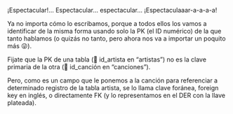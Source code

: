 ¡Espectacular!... Espectacular… espectacular… ¡Espectaculaaar-a-a-a-a!

Ya no importa cómo lo escribamos, porque a todos ellos los vamos a identificar de la misma forma usando solo la PK (el ID numérico) de la que tanto hablamos (o quizás no tanto, pero ahora nos va a importar un poquito más :stuck_out_tongue_winking_eye:).

<div
  class='mu-erd'
  data-entities='[
    {
      "name": "canciones",
      "columns": [
        {
          "name": "id_cancion",
          "type": "Integer",
          "pk": true
        },
        {
          "name": "titulo_cancion",
          "type": "Text"
        },
        {
          "name": "id_artista",
          "type": "Integer",
          "pk": false,
          "fk": {
            "to": { "entity": "artistas", "column": "id_artista" },
            "type": "many_to_one"
          }
        },
        {
          "name": "album",
          "type": "Text"
        },
        {
          "name": "anio",
          "type": "Integer"
        }
      ]
    },
    {
      "name": "artistas",
      "columns": [
        {
          "name": "id_artista",
          "type": "Integer",
          "pk": true
        },
        {
          "name": "nombre_artista",
          "type": "Text"
        },
        {
          "name": "integrantes",
          "type": "Text"
        },
        {
          "name": "genero",
          "type": "Text"
        },
        {
          "name": "nacionalidad",
          "type": "Text"
        }
      ]
    }
  ]'>
</div>

Fijate que la PK de una tabla (:key: id_artista en “artistas”) no es la clave primaria de la otra (:key: id_canción en “canciones”). 

Pero, como es un campo que le ponemos a la canción para referenciar a determinado registro de la tabla artista, se lo llama clave foránea, foreign key en inglés, o directamente FK (y lo representamos en el DER con la llave plateada).


